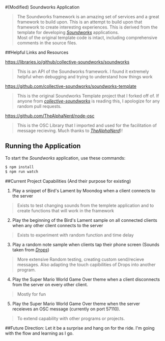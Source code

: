 #(Modified) Soundworks Application


>The Soundworks framework is an amazing set of services and a great framework to build upon. This is an attempt to build upon that framework to create interesting experiences.
> This is derived from the template for developing [*Soundworks*](https://github.com/collective-soundworks/soundworks/) applications.  
> Most of the original template code is intact, including comprehensive comments in the source files.

[//]: # (For a complete documentation of the *Soundworks* framework, please refer to http://collective-soundworks.github.io/soundworks/.)

##Helpful Links and Resources

https://libraries.io/github/collective-soundworks/soundworks
>This is an API of the Soundworks framework. I found it extremely helpful when debugging and trying to understand how things work

https://github.com/collective-soundworks/soundworks-template
>This is the original Soundworks Template project that I forked off of. If anyone from [*collective-soundworks*](https://github.com/collective-soundworks) is reading this, I apologize for any random pull requests.

https://github.com/TheAlphaNerd/node-osc
>This is the OSC Library that I imported and used for the facilitation of message recieving. Much thanks to [*TheAlphaNerd*](https://github.com/TheAlphaNerd))!




## Running the Application

To start the *Soundworks* application, use these commands:

```sh
$ npm install
$ npm run watch
```

##Current Project Capabilities (And their purpose for existing)
1. Play a snippet of Bird's Lament by Moondog when a client connects to the server
>Exists to test changing sounds from the templete application and to create functions that will work in the framework

2. Play the beginning of the Bird's Lament sample on all connected clients when any other client connects to the server
>Exists to experiment with random function and time delay

3. Play a random note sample when clients tap their phone screen (Sounds taken from [*Drops*](https://github.com/collective-soundworks/soundworks-drops))
>More extensive Random testing, creating custom send/recieve messages. Also adapting the touch capibilities of Drops into another program.

4. Play the Super Mario World Game Over theme when a client disconnects from the server on every other client.
>Mostly for fun

5. Play the Super Mario World Game Over theme when the server receieves an OSC message (currently on port 57110).
>To extend capability with other programs or projects.


##Future Direction:
Let it be a surprise and hang on for the ride. I'm going with the flow and learning as I go.
